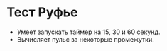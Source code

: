 # Тест Руфье

- Умеет запускать таймер на 15, 30 и 60 секунд.
- Вычисляет пульс за некоторые промежутки.
